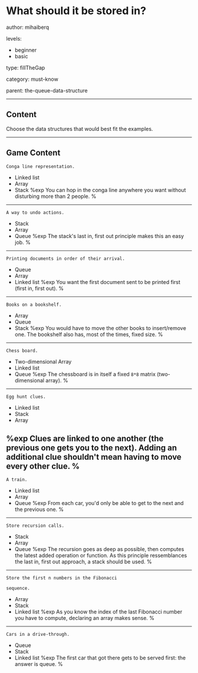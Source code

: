 # What should it be stored in?
author: mihaiberq

levels:

  - beginner
  - basic

type: fillTheGap

category: must-know

parent: the-queue-data-structure

---
## Content

Choose the data structures that would best fit the examples.

---
## Game Content

```
Conga line representation.
```
* Linked list
* Array
* Stack
%exp
You can hop in the conga line anywhere you want without disturbing more than 2 people.
%

---

```
A way to undo actions.
```
* Stack
* Array
* Queue
%exp
The stack's last in, first out principle makes this an easy job.
%

---
```
Printing documents in order of their arrival.
```
* Queue
* Array
* Linked list
%exp
You want the first document sent to be printed first (first in, first out).
%
---
```
Books on a bookshelf.
```
* Array
* Queue
* Stack
%exp
You would have to move the other books to insert/remove one. The bookshelf also has, most of the times, fixed size.
%
---
```
Chess board.
```
* Two-dimensional Array
* Linked list
* Queue
%exp
The chessboard is in itself a fixed `8*8` matrix (two-dimensional array).
%
---
```
Egg hunt clues.
```
* Linked list
* Stack
* Array

%exp
Clues are linked to one another (the previous one gets you to the next). Adding an additional clue shouldn't mean having to move every other clue.
%
---
```
A train.
```
* Linked list
* Array
* Queue
%exp
From each car, you'd only be able to get to the next and the previous one.
%
---
```
Store recursion calls.
```
* Stack
* Array
* Queue
%exp
The recursion goes as deep as possible, then computes the latest added operation or function. As this principle ressemblances the last in, first out approach, a stack should be used.
%
---
```
Store the first n numbers in the Fibonacci

sequence.
```

* Array
* Stack
* Linked list
%exp
As you know the index of the last Fibonacci number you have to compute, declaring an array makes sense.
%
---
```
Cars in a drive-through.
```
* Queue
* Stack
* Linked list
%exp
The first car that got there gets to be served first: the answer is queue.
%
